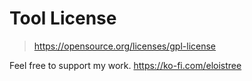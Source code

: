 # Tool License  
> https://opensource.org/licenses/gpl-license  
  
Feel free to support my work.
https://ko-fi.com/eloistree
